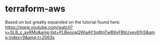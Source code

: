 # terraform-aws
Based on but greatly expanded on the tutorial found here: https://www.youtube.com/watch?v=SLB_c_ayRMo&amp;list=PLBeooaQWiaAY3q8tnTwB9vFBbUvev61hS&amp;index=9&amp;t=2063s
